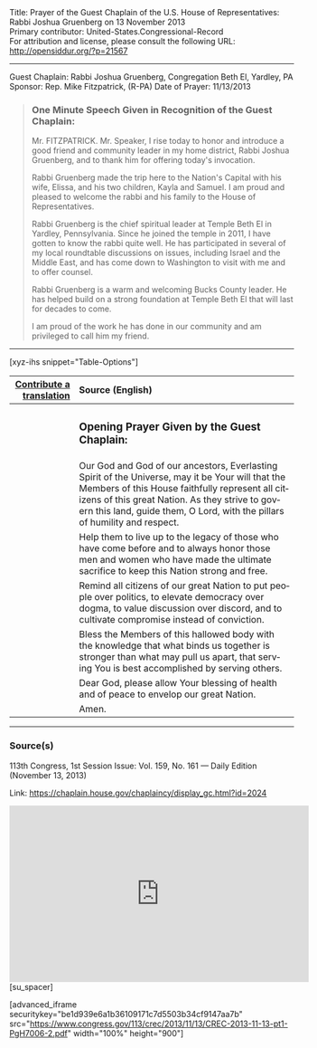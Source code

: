 <html>
<head></head>
<body>
Title: Prayer of the Guest Chaplain of the U.S. House of Representatives: Rabbi Joshua Gruenberg on 13 November 2013<br />
Primary contributor: United-States.Congressional-Record<br />
For attribution and license, please consult the following URL: <a href="http://opensiddur.org/?p=21567">http://opensiddur.org/?p=21567</a>
<p />
<hr />

Guest Chaplain: Rabbi Joshua Gruenberg, Congregation Beth El, Yardley, PA
Sponsor: Rep. Mike Fitzpatrick, (R-PA)
Date of Prayer: 11/13/2013

<blockquote>
<h3>One Minute Speech Given in Recognition of the Guest Chaplain:</h3>
Mr. FITZPATRICK. Mr. Speaker, I rise today to honor and introduce a good friend and community leader in my home district, Rabbi Joshua Gruenberg, and to thank him for offering today's invocation.

Rabbi Gruenberg made the trip here to the Nation's Capital with his wife, Elissa, and his two children, Kayla and Samuel. I am proud and pleased to welcome the rabbi and his family to the House of Representatives.

Rabbi Gruenberg is the chief spiritual leader at Temple Beth El in Yardley, Pennsylvania. Since he joined the temple in 2011, I have gotten to know the rabbi quite well. He has participated in several of my local roundtable discussions on issues, including Israel and the Middle East, and has come down to Washington to visit with me and to offer counsel.

Rabbi Gruenberg is a warm and welcoming Bucks County leader. He has helped build on a strong foundation at Temple Beth El that will last for decades to come.

I am proud of the work he has done in our community and am privileged to call him my friend.
</blockquote>

<hr />

[xyz-ihs snippet="Table-Options"]<table style="margin-left: auto; margin-right: auto;" class="draggable">
<thead><tr><th id="x" style="text-align: right;"><a href="/translate/" target="_blank" rel="noopener">Contribute a translation</a></th><th style="text-align: left;">Source (English)</th></tr></thead>
<tbody>
<tr><td style="vertical-align:top;">
<div class="liturgy" lang="he">

</span></div></td>
 
<td style="vertical-align:top;">
<div class="english" lang="en">
<h3>Opening Prayer Given by the Guest Chaplain:</h3>
</div></td></tr>


<tr><td style="vertical-align:top;">
<div class="liturgy" lang="he">

</span></div></td>
 
<td style="vertical-align:top;">
<div class="english" lang="en">
Our God and God of our ancestors, 
Everlasting Spirit of the Universe, 
may it be Your will that the Members of this House 
faithfully represent 
all citizens 
of this great Nation. 
As they strive to govern this land, 
guide them, O Lord, 
with the pillars of humility 
and respect.
</div></td></tr>


<tr><td style="vertical-align:top;">
<div class="liturgy" lang="he">

</span></div></td>
 
<td style="vertical-align:top;">
<div class="english" lang="en">
Help them 
to live up to the legacy of those who have come before 
and to always honor those men and women 
who have made the ultimate sacrifice 
to keep this Nation strong 
and free.
</div></td></tr>


<tr><td style="vertical-align:top;">
<div class="liturgy" lang="he">

</span></div></td>
 
<td style="vertical-align:top;">
<div class="english" lang="en">
Remind all citizens of our great Nation 
to put people over politics, 
to elevate democracy over dogma, 
to value discussion over discord, 
and to cultivate compromise instead of conviction.
</div></td></tr>


<tr><td style="vertical-align:top;">
<div class="liturgy" lang="he">

</span></div></td>
 
<td style="vertical-align:top;">
<div class="english" lang="en">
Bless the Members of this hallowed body 
with the knowledge 
that what binds us together 
is stronger than what may pull us apart, 
that serving You 
is best accomplished by serving others.
</div></td></tr>


<tr><td style="vertical-align:top;">
<div class="liturgy" lang="he">

</span></div></td>
 
<td style="vertical-align:top;">
<div class="english" lang="en">
Dear God, 
please allow Your blessing 
of health 
and of peace 
to envelop our great Nation.
</div></td></tr>


<tr><td style="vertical-align:top;">
<div class="liturgy" lang="he">

</span></div></td>
 
<td style="vertical-align:top;">
<div class="english" lang="en">
Amen.
</div></td></tr>
</tbody></table>

<hr />

<h3>Source(s)</h3>

113th Congress, 1st Session
Issue: Vol. 159, No. 161 — Daily Edition (November 13, 2013)

Link: <a href="https://chaplain.house.gov/chaplaincy/display_gc.html?id=2024">https://chaplain.house.gov/chaplaincy/display_gc.html?id=2024</a>

<iframe width=530 height=312 src='https://www.c-span.org/video/standalone/?c4499816/rabbi-joshua-gruenberg-congregation-beth-el-yardley' allowfullscreen='allowfullscreen' frameborder=0></iframe>[su_spacer]

[advanced_iframe securitykey="be1d939e6a1b36109171c7d5503b34cf9147aa7b" src="https://www.congress.gov/113/crec/2013/11/13/CREC-2013-11-13-pt1-PgH7006-2.pdf" width="100%" height="900"]
</body>
</html>